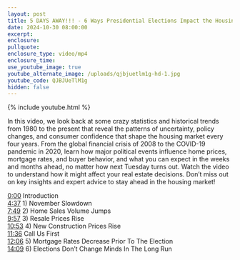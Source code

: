 ```yaml
---
layout: post
title: 5 DAYS AWAY!!! - 6 Ways Presidential Elections Impact the Housing Market
date: 2024-10-30 08:00:00
excerpt:
enclosure:
pullquote:
enclosure_type: video/mp4
enclosure_time:
use_youtube_image: true
youtube_alternate_image: /uploads/qjbjuetlm1g-hd-1.jpg
youtube_code: QJBJUeTlM1g
hidden: false
---
```

{% include youtube.html %}

In this video, we look back at some crazy statistics and historical trends from 1980 to the present that reveal the patterns of uncertainty, policy changes, and consumer confidence that shape the housing market every four years. From the global financial crisis of 2008 to the COVID-19 pandemic in 2020, learn how major political events influence home prices, mortgage rates, and buyer behavior, and what you can expect in the weeks and months ahead, no matter how next Tuesday turns out. Watch the video to understand how it might affect your real estate decisions. Don’t miss out on key insights and expert advice to stay ahead in the housing market!

[0:00](https://www.youtube.com/watch?v=QJBJUeTlM1g&amp;t=0s) Introduction <br>[4:37](https://www.youtube.com/watch?v=QJBJUeTlM1g&amp;t=277s) 1) November Slowdown <br>[7:49](https://www.youtube.com/watch?v=QJBJUeTlM1g&amp;t=469s) 2) Home Sales Volume Jumps <br>[9:57](https://www.youtube.com/watch?v=QJBJUeTlM1g&amp;t=597s) 3) Resale Prices Rise <br>[10:53](https://www.youtube.com/watch?v=QJBJUeTlM1g&amp;t=653s) 4) New Construction Prices Rise <br>[11:36](https://www.youtube.com/watch?v=QJBJUeTlM1g&amp;t=696s) Call Us First <br>[12:06](https://www.youtube.com/watch?v=QJBJUeTlM1g&amp;t=726s) 5) Mortgage Rates Decrease Prior To The Election <br>[14:09](https://www.youtube.com/watch?v=QJBJUeTlM1g&amp;t=849s) 6) Elections Don’t Change Minds In The Long Run